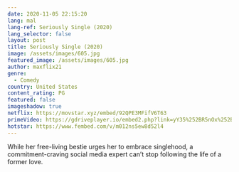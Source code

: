 ```yaml
---
date: 2020-11-05 22:15:20
lang: mal
lang-ref: Seriously Single (2020)
lang_selector: false
layout: post
title: Seriously Single (2020)
image: /assets/images/605.jpg
featured_image: /assets/images/605.jpg
author: maxflix21
genre:
  - Comedy
country: United States
content_rating: PG
featured: false
imageshadow: true
netflix: https://movstar.xyz/embed/92QPE3MFifV6T63
primeVideo: https://gdriveplayer.io/embed2.php?link=yY35%252BR5nOx%252BzHGVAZ8b4SA0jeOzQBKNmi6Wef163gyXgeY7VPRUgoi75IXFQfdu47u53GynAorph%252Brv2395ulLDPh2Qxix4GwUwISyWfetxAf0WJvroj%252Fj5nkpBC148i2K7ycuPb5pVnYVw7yiBfUIovYd49Ux%252FtQaK6SlyqgbHDpSkR3PqYJ%252FD5u0TwG5F%252Bk%253D
hotstar: https://www.fembed.com/v/m012ns5ew8d52l4
---
```

While her free-living bestie urges her to embrace singlehood, a commitment-craving social media expert can’t stop following the life of a former love.